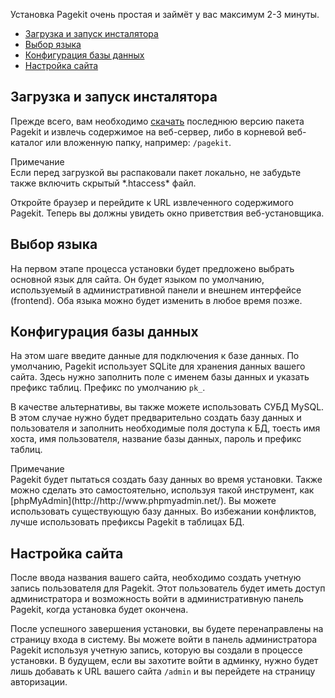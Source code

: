 <p class="uk-article-lead">Установка Pagekit очень простая и займёт у вас максимум 2-3 минуты.</p>

* [Загрузка и запуск инсталятора](#download-and-run-installer)
* [Выбор языка](#language)
* [Конфигурация базы данных](#database)
* [Настройка сайта](#site-setup)

<h2 id="download-and-run-installer">Загрузка и запуск инсталятора</h2>

Прежде всего, вам необходимо [скачать](http://pagekit.com/api/download/latest) последнюю версию пакета Pagekit и извлечь содержимое на веб-сервер, либо в корневой веб-каталог или вложенную папку, например: `/pagekit`.

<div class="uk-badge">Примечание</div> Если перед загрузкой вы распаковали пакет локально, не забудьте также включить скрытый *.htaccess* файл.

Откройте браузер и перейдите к URL извлеченного содержимого Pagekit. Теперь вы должны увидеть окно приветствия веб-установщика.

<h2 id="language">Выбор языка</h2>

На первом этапе процесса установки будет предложено выбрать основной язык для сайта. Он будет языком по умолчанию, используемый в административной панели и внешнем интерфейсе (frontend). Оба языка можно будет изменить в любое время позже.

<h2 id="database">Конфигурация базы данных</h2>

На этом шаге введите данные для подключения к базе данных. По умолчанию, Pagekit использует SQLite для хранения данных вашего сайта. Здесь нужно заполнить поле с именем базы данных и указать префикс таблиц. Префикс по умолчанию `pk_`.

В качестве альтернативы, вы также можете использовать СУБД MySQL. В этом случае нужно будет предварительно создать базу данных и пользователя и заполнить необходимые поля доступа к БД, тоесть имя хоста, имя пользователя, название базы данных, пароль и префикс таблиц.

<div class="uk-badge">Примечание</div>  Pagekit будет пытаться создать базу данных во время установки. Также можно сделать это самостоятельно, используя такой инструмент, как [phpMyAdmin](http://http://www.phpmyadmin.net/). Вы можете использовать существующую базу данных. Во избежании конфликтов, лучше использовать префиксы Pagekit в таблицах БД.

<h2 id="site-setup">Настройка сайта</h2>

После ввода названия вашего сайта, необходимо создать учетную запись пользователя для Pagekit. Этот пользователь будет иметь доступ администратора и возможность войти в административную панель Pagekit, когда установка будет окончена.

После успешного завершения установки, вы будете перенаправлены на страницу входа в систему. Вы можете войти в панель администратора Pagekit используя учетную запись, которую вы создали в процессе установки. В будущем, если вы захотите войти в админку, нужно будет лишь добавать к URL вашего сайта `/admin` и вы перейдете на страницу авторизации.